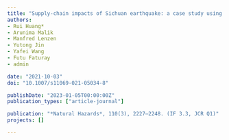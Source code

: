 ```yaml
---
title: "Supply-chain impacts of Sichuan earthquake: a case study using disaster input–output analysis"
authors:
- Rui Huang*
- Arunima Malik
- Manfred Lenzen
- Yutong Jin
- Yafei Wang
- Futu Faturay 
- admin 

date: "2021-10-03"
doi: "10.1007/s11069-021-05034-8"

publishDate: "2023-01-05T00:00:00Z"
publication_types: ["article-journal"]

publication: "*Natural Hazards*, 110(3), 2227–2248. (IF 3.3, JCR Q1)"
projects: []

---
```




